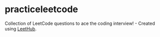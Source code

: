# practiceleetcode
Collection of LeetCode questions to ace the coding interview! - Created using [LeetHub](https://github.com/QasimWani/LeetHub).
